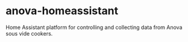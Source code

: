 # anova-homeassistant
Home Assistant platform for controlling and collecting data from Anova sous vide cookers.
